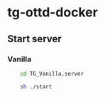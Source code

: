 # tg-ottd-docker

## Start server

### Vanilla

```Bash
    cd TG_Vanilla.server

    sh ./start
```